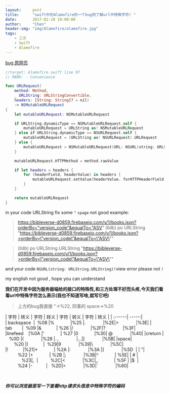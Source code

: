 ```yaml
---
layout:     post
title:      "swift中的Alamofire的一个bug而了解url中特殊字符! "
date:       2017-02-10 19:00:00
author:     "Chen"
header-img: "img/Alamofire/alamofire.jpg"
tags:
    - 三方
    - Swift
    - Alamofire
---
```


[bug 原网页](https://github.com/Alamofire/Alamofire/issues/1959)

```swift
//target: Alamofire.swift line 97
// MARK: - Convenience

func URLRequest(
    method: Method,
    _ URLString: URLStringConvertible,
    headers: [String: String]? = nil)
    -> NSMutableURLRequest
{
    let mutableURLRequest: NSMutableURLRequest

    if URLString.dynamicType == NSMutableURLRequest.self {
        mutableURLRequest = URLString as! NSMutableURLRequest
    } else if URLString.dynamicType == NSURLRequest.self {
        mutableURLRequest = (URLString as! NSURLRequest).URLRequest
    } else {
        mutableURLRequest = NSMutableURLRequest(URL: NSURL(string: URLString.URLString)!)
    }

    mutableURLRequest.HTTPMethod = method.rawValue

    if let headers = headers {
        for (headerField, headerValue) in headers {
            mutableURLRequest.setValue(headerValue, forHTTPHeaderField: headerField)
        }
    }

    return mutableURLRequest
}

```
in your code URLString fix some `"` `spage` not good example:

>https://bibleverse-d0859.firebaseio.com/v/1/books.json?orderBy="version_code"&equalTo="ASV"
>(lldb) po URLString
>"https://bibleverse-d0859.firebaseio.com/v/1/books.json?>orderBy=\"version_code\"&equalTo=\"ASV\""

>(lldb) po URLString.URLString
>"https://bibleverse-d0859.firebaseio.com/v/1/books.json?>orderBy=\"version_code\"&equalTo=\"ASV\""

and your code ` NSURL(string: URLString.URLString)! `view error  please not `!`

my english not good , hope you can understand

**我们在开发中因为服务器端给的接口的特殊性,和三方处理不好而头疼,今天我们看看url中特殊字符怎么表示(我也不知道写啥,就写它吧)**

> 上方的bug我直接 "->%22, 同事的 space->%20



| 字符   | 转义       |  字符   | 转义   |  字符   | 转义   |   字符   | 转义   |
| :------| -----:|               
| backspace  |  %08 |%             |%25 |.              |%2E|>              |%3E|
| tab        |  %09 |&            | %26 |/              |%2F|?              |%3F|
|linefeed    |%0A |'             | %27 |0             |%30| @              |%40|
|creturn |   %0D |(              |%28 |...              |...|[              |%5B|
|space|       %20 |)            |  %29|9              |%39|\              |%5C|
|!            |%21|*             | %2A |:              |%3A |]              |%5D  |
| "|          %22 |+             | %2B |;              |%3B|^             | %5E|
| # |             %23|,  |          %2C|<              |%3C|_             | %5F |
|$  |          %24 |-           |   %2D|=              |%3D|`              |%60|

   

***你可以浏览器里写一下查看http请求头信息中特殊字符的编码***

      
   
   
   
   
   
